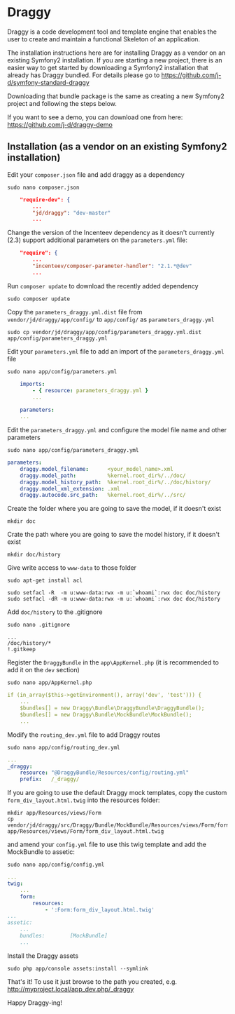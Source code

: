 Draggy
======

Draggy is a code development tool and template engine that enables the user to create and maintain a functional
Skeleton of an application.

The installation instructions here are for installing Draggy as a vendor on an existing Symfony2 installation.
If you are starting a new project, there is an easier way to get started by downloading a Symfony2 installation 
that already has Draggy bundled. For details please go to https://github.com/j-d/symfony-standard-draggy

Downloading that bundle package is the same as creating a new Symfony2 project and following the steps below.

If you want to see a demo, you can download one from here: https://github.com/j-d/draggy-demo

Installation (as a vendor on an existing Symfony2 installation)
---------------------------------------------------------------
Edit your `composer.json` file and add draggy as a dependency

    sudo nano composer.json

```json
    "require-dev": {
        ...
        "jd/draggy": "dev-master"
        ...
```

Change the version of the Incenteev dependency as it doesn't currently (2.3) support additional parameters on the `parameters.yml` file:

```json
    "require": {
        ...
        "incenteev/composer-parameter-handler": "2.1.*@dev"
        ...
```

Run `composer update` to download the recently added dependency

    sudo composer update

Copy the `parameters_draggy.yml.dist` file from `vendor/jd/draggy/app/config/` to `app/config/` as `parameters_draggy.yml`

    sudo cp vendor/jd/draggy/app/config/parameters_draggy.yml.dist app/config/parameters_draggy.yml

Edit your `parameters.yml` file to add an import of the `parameters_draggy.yml` file

    sudo nano app/config/parameters.yml

```yml
    imports:
        - { resource: parameters_draggy.yml }
        ...
    
    parameters:
    ...
```

Edit the `parameters_draggy.yml` and configure the model file name and other parameters

    sudo nano app/config/parameters_draggy.yml

```yml
parameters:
    draggy.model_filename:      <your_model_name>.xml
    draggy.model_path:          %kernel.root_dir%/../doc/
    draggy.model_history_path:  %kernel.root_dir%/../doc/history/
    draggy.model_xml_extension: .xml
    draggy.autocode.src_path:   %kernel.root_dir%/../src/
```

Create the folder where you are going to save the model, if it doesn't exist

    mkdir doc

Crate the path where you are going to save the model history, if it doesn't exist

    mkdir doc/history

Give write access to `www-data` to those folder

    sudo apt-get install acl
    
    sudo setfacl -R  -m u:www-data:rwx -m u:`whoami`:rwx doc doc/history
    sudo setfacl -dR -m u:www-data:rwx -m u:`whoami`:rwx doc doc/history

Add `doc/history` to the .gitignore

    sudo nano .gitignore

```
...
/doc/history/*
!.gitkeep
```

Register the `DraggyBundle` in the `app\AppKernel.php` (it is recommended to add it on the `dev` section)

    sudo nano app/AppKernel.php

```yml
if (in_array($this->getEnvironment(), array('dev', 'test'))) {
    ...
    $bundles[] = new Draggy\Bundle\DraggyBundle\DraggyBundle();
    $bundles[] = new Draggy\Bundle\MockBundle\MockBundle();
    ...
```

Modify the `routing_dev.yml` file to add Draggy routes

    sudo nano app/config/routing_dev.yml

```yml
... 
_draggy:
    resource: "@DraggyBundle/Resources/config/routing.yml"
    prefix:   /_draggy/
```

If you are going to use the default Draggy mock templates, copy the custom `form_div_layout.html.twig` into the resources folder:

    mkdir app/Resources/views/Form
    cp vendor/jd/draggy/src/Draggy/Bundle/MockBundle/Resources/views/Form/form_div_layout.html.twig app/Resources/views/Form/form_div_layout.html.twig

and amend your `config.yml` file to use this twig template and add the MockBundle to assetic:

    sudo nano app/config/config.yml

```yml
... 
twig:
    ...
    form:
        resources:
            - ':Form:form_div_layout.html.twig'
...
assetic:
    ...
    bundles:        [MockBundle]
    ...
```

Install the Draggy assets

    sudo php app/console assets:install --symlink

That's it! To use it just browse to the path you created, e.g. http://myproject.local/app_dev.php/_draggy

Happy Draggy-ing!
